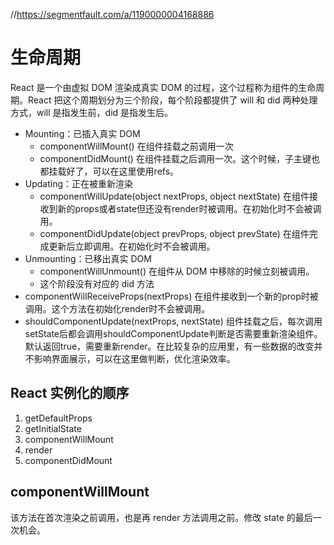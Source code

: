 //https://segmentfault.com/a/1190000004168886
# 生命周期
React 是一个由虚拟 DOM 渲染成真实 DOM 的过程，这个过程称为组件的生命周期。React 把这个周期划分为三个阶段，每个阶段都提供了 will 和 did 两种处理方式，will 是指发生前，did 是指发生后。
- Mounting：已插入真实 DOM
    - componentWillMount() 在组件挂载之前调用一次
    - componentDidMount() 在组件挂载之后调用一次。这个时候，子主键也都挂载好了，可以在这里使用refs。
- Updating：正在被重新渲染
    - componentWillUpdate(object nextProps, object nextState) 在组件接收到新的props或者state但还没有render时被调用。在初始化时不会被调用。
    - componentDidUpdate(object prevProps, object prevState) 在组件完成更新后立即调用。在初始化时不会被调用。
- Unmounting：已移出真实 DOM
    - componentWillUnmount() 在组件从 DOM 中移除的时候立刻被调用。
    - 这个阶段没有对应的 did 方法
- componentWillReceiveProps(nextProps) 在组件接收到一个新的prop时被调用。这个方法在初始化render时不会被调用。
- shouldComponentUpdate(nextProps, nextState) 组件挂载之后，每次调用setState后都会调用shouldComponentUpdate判断是否需要重新渲染组件。默认返回true，需要重新render。在比较复杂的应用里，有一些数据的改变并不影响界面展示，可以在这里做判断，优化渲染效率。

## React 实例化的顺序
1. getDefaultProps
2. getInitialState
3. componentWillMount
4. render
5. componentDidMount

## componentWillMount
该方法在首次渲染之前调用，也是再 render 方法调用之前。修改 state 的最后一次机会。